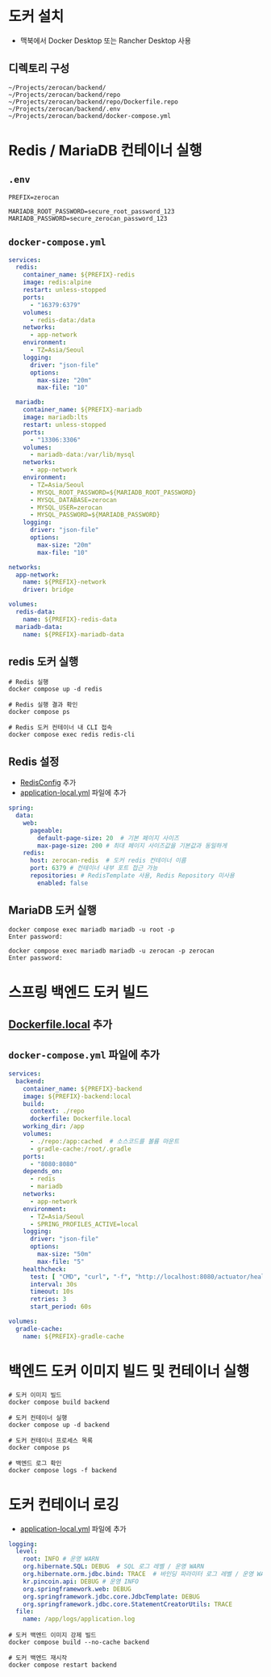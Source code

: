 # 도커 설치

- 맥북에서 Docker Desktop 또는 Rancher Desktop 사용

## 디렉토리 구성

```
~/Projects/zerocan/backend/
~/Projects/zerocan/backend/repo
~/Projects/zerocan/backend/repo/Dockerfile.repo
~/Projects/zerocan/backend/.env
~/Projects/zerocan/backend/docker-compose.yml
```

# Redis / MariaDB 컨테이너 실행

## `.env`

```properties
PREFIX=zerocan

MARIADB_ROOT_PASSWORD=secure_root_password_123
MARIADB_PASSWORD=secure_zerocan_password_123
```

## `docker-compose.yml`

```yaml
services:
  redis:
    container_name: ${PREFIX}-redis
    image: redis:alpine
    restart: unless-stopped
    ports:
      - "16379:6379"
    volumes:
      - redis-data:/data
    networks:
      - app-network
    environment:
      - TZ=Asia/Seoul
    logging:
      driver: "json-file"
      options:
        max-size: "20m"
        max-file: "10"

  mariadb:
    container_name: ${PREFIX}-mariadb
    image: mariadb:lts
    restart: unless-stopped
    ports:
      - "13306:3306"
    volumes:
      - mariadb-data:/var/lib/mysql
    networks:
      - app-network
    environment:
      - TZ=Asia/Seoul
      - MYSQL_ROOT_PASSWORD=${MARIADB_ROOT_PASSWORD}
      - MYSQL_DATABASE=zerocan
      - MYSQL_USER=zerocan
      - MYSQL_PASSWORD=${MARIADB_PASSWORD}
    logging:
      driver: "json-file"
      options:
        max-size: "20m"
        max-file: "10"

networks:
  app-network:
    name: ${PREFIX}-network
    driver: bridge

volumes:
  redis-data:
    name: ${PREFIX}-redis-data
  mariadb-data:
    name: ${PREFIX}-mariadb-data
```

## redis 도커 실행

```shell
# Redis 실행
docker compose up -d redis

# Redis 실행 결과 확인
docker compose ps

# Redis 도커 컨테이너 내 CLI 접속
docker compose exec redis redis-cli
```

## Redis 설정

- [RedisConfig](/src/main/kotlin/kr/pincoin/api/global/config/RedisConfig.kt) 추가
- [application-local.yml](/src/main/resources/application-local.yml) 파일에 추가

```yaml
spring:
  data:
    web:
      pageable:
        default-page-size: 20  # 기본 페이지 사이즈
        max-page-size: 200 # 최대 페이지 사이즈값을 기본값과 동일하게
    redis:
      host: zerocan-redis  # 도커 redis 컨테이너 이름
      port: 6379 # 컨테이너 내부 포트 접근 가능
      repositories: # RedisTemplate 사용, Redis Repository 미사용
        enabled: false
```

## MariaDB 도커 실행

```shell
docker compose exec mariadb mariadb -u root -p
Enter password: 

docker compose exec mariadb mariadb -u zerocan -p zerocan
Enter password: 
```

# 스프링 백엔드 도커 빌드

## [Dockerfile.local](/Dockerfile.local) 추가

## `docker-compose.yml` 파일에 추가

```yaml
services:
  backend:
    container_name: ${PREFIX}-backend
    image: ${PREFIX}-backend:local
    build:
      context: ./repo
      dockerfile: Dockerfile.local
    working_dir: /app
    volumes:
      - ./repo:/app:cached  # 소스코드를 볼륨 마운트
      - gradle-cache:/root/.gradle
    ports:
      - "8080:8080"
    depends_on:
      - redis
      - mariadb
    networks:
      - app-network
    environment:
      - TZ=Asia/Seoul
      - SPRING_PROFILES_ACTIVE=local
    logging:
      driver: "json-file"
      options:
        max-size: "50m"
        max-file: "5"
    healthcheck:
      test: [ "CMD", "curl", "-f", "http://localhost:8080/actuator/health" ]
      interval: 30s
      timeout: 10s
      retries: 3
      start_period: 60s

volumes:
  gradle-cache:
    name: ${PREFIX}-gradle-cache
```

# 백엔드 도커 이미지 빌드 및 컨테이너 실행

```shell
# 도커 이미지 빌드
docker compose build backend 

# 도커 컨테이너 실행
docker compose up -d backend 

# 도커 컨테이너 프로세스 목록
docker compose ps

# 백엔드 로그 확인
docker compose logs -f backend
```

# 도커 컨테이너 로깅

- [application-local.yml](/src/main/resources/application-local.yml) 파일에 추가

```yaml
logging:
  level:
    root: INFO # 운영 WARN
    org.hibernate.SQL: DEBUG  # SQL 로그 레벨 / 운영 WARN
    org.hibernate.orm.jdbc.bind: TRACE  # 바인딩 파라미터 로그 레벨 / 운영 WARN
    kr.pincoin.api: DEBUG # 운영 INFO
    org.springframework.web: DEBUG
    org.springframework.jdbc.core.JdbcTemplate: DEBUG
    org.springframework.jdbc.core.StatementCreatorUtils: TRACE
  file:
    name: /app/logs/application.log
```

```shell
# 도커 백엔드 이미지 강제 빌드
docker compose build --no-cache backend

# 도커 백엔드 재시작
docker compose restart backend
```